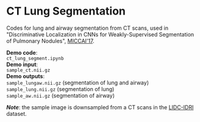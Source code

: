 # CT Lung Segmentation

Codes for lung and airway segmentation from CT scans, used in "Discriminative Localization in CNNs for Weakly-Supervised Segmentation of Pulmonary Nodules", [MICCAI'17](https://arxiv.org/abs/1707.01086).

**Demo code**: <br />
``ct_lung_segment.ipynb`` <br />
**Demo input**: <br />
``sample_ct.nii.gz`` <br />
**Demo outputs**: <br />
``sample_lungaw.nii.gz`` (segmentation of lung and airway) <br />
``sample_lung.nii.gz``   (segmentation of lung) <br />
``sample_aw.nii.gz``     (segmentation of airway)

***Note***: the sample image is downsampled from a CT scans in the [LIDC-IDRI](http://doi.org/10.7937/K9/TCIA.2015.LO9QL9SX) dataset.
